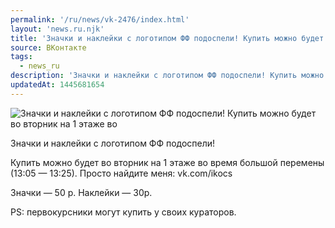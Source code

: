 ```yaml
---
permalink: '/ru/news/vk-2476/index.html'
layout: 'news.ru.njk'
title: 'Значки и наклейки с логотипом ФФ подоспели! Купить можно будет во вторник на 1 этаже во время'
source: ВКонтакте
tags:
  - news_ru
description: 'Значки и наклейки с логотипом ФФ подоспели! Купить можно будет во вторник на 1 этаже во'
updatedAt: 1445681654
---
```

![Значки и наклейки с логотипом ФФ подоспели! Купить можно будет во вторник на 1 этаже во](https://sun9-65.userapi.com/impf/c628724/v628724484/204a6/qsz-Im8M868.jpg?size=1280x720&quality=96&sign=95bcffafe5c692bb51862856b71777c1&c_uniq_tag=vfAxvlGPSxzBMMqtLuDzY3vl_yT8zCO3XyQZIf-qbGw&type=album)

Значки и наклейки с логотипом ФФ подоспели!

Купить можно будет во вторник на 1 этаже во время большой перемены (13:05 — 13:25). Просто найдите меня: vk.com/ikocs

Значки — 50 р.
Наклейки — 30р.

PS: первокурсники могут купить у своих кураторов.
